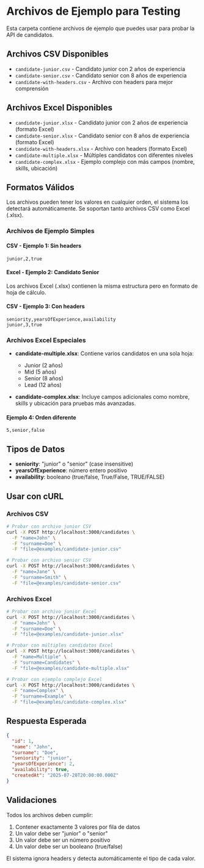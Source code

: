 # Archivos de Ejemplo para Testing

Esta carpeta contiene archivos de ejemplo que puedes usar para probar la API de candidatos.

## Archivos CSV Disponibles

- `candidate-junior.csv` - Candidato junior con 2 años de experiencia
- `candidate-senior.csv` - Candidato senior con 8 años de experiencia
- `candidate-with-headers.csv` - Archivo con headers para mejor comprensión

## Archivos Excel Disponibles

- `candidate-junior.xlsx` - Candidato junior con 2 años de experiencia (formato Excel)
- `candidate-senior.xlsx` - Candidato senior con 8 años de experiencia (formato Excel)
- `candidate-with-headers.xlsx` - Archivo con headers (formato Excel)
- `candidate-multiple.xlsx` - Múltiples candidatos con diferentes niveles
- `candidate-complex.xlsx` - Ejemplo complejo con más campos (nombre, skills, ubicación)

## Formatos Válidos

Los archivos pueden tener los valores en cualquier orden, el sistema los detectará automáticamente. Se soportan tanto archivos CSV como Excel (.xlsx).

### Archivos de Ejemplo Simples

#### CSV - Ejemplo 1: Sin headers

```csv
junior,2,true
```

#### Excel - Ejemplo 2: Candidato Senior

Los archivos Excel (.xlsx) contienen la misma estructura pero en formato de hoja de cálculo.

#### CSV - Ejemplo 3: Con headers

```csv
seniority,yearsOfExperience,availability
junior,3,true
```

### Archivos Excel Especiales

- **candidate-multiple.xlsx**: Contiene varios candidatos en una sola hoja:
  - Junior (2 años)
  - Mid (5 años)
  - Senior (8 años)
  - Lead (12 años)

- **candidate-complex.xlsx**: Incluye campos adicionales como nombre, skills y ubicación para pruebas más avanzadas.

#### Ejemplo 4: Orden diferente

```csv
5,senior,false
```

## Tipos de Datos

- **seniority**: "junior" o "senior" (case insensitive)
- **yearsOfExperience**: número entero positivo
- **availability**: booleano (true/false, True/False, TRUE/FALSE)

## Usar con cURL

### Archivos CSV

```bash
# Probar con archivo junior CSV
curl -X POST http://localhost:3000/candidates \
  -F "name=John" \
  -F "surname=Doe" \
  -F "file=@examples/candidate-junior.csv"

# Probar con archivo senior CSV
curl -X POST http://localhost:3000/candidates \
  -F "name=Jane" \
  -F "surname=Smith" \
  -F "file=@examples/candidate-senior.csv"
```

### Archivos Excel

```bash
# Probar con archivo junior Excel
curl -X POST http://localhost:3000/candidates \
  -F "name=John" \
  -F "surname=Doe" \
  -F "file=@examples/candidate-junior.xlsx"

# Probar con múltiples candidatos Excel
curl -X POST http://localhost:3000/candidates \
  -F "name=Multiple" \
  -F "surname=Candidates" \
  -F "file=@examples/candidate-multiple.xlsx"

# Probar con ejemplo complejo Excel
curl -X POST http://localhost:3000/candidates \
  -F "name=Complex" \
  -F "surname=Example" \
  -F "file=@examples/candidate-complex.xlsx"
```

## Respuesta Esperada

```json
{
  "id": 1,
  "name": "John",
  "surname": "Doe",
  "seniority": "junior",
  "yearsOfExperience": 2,
  "availability": true,
  "createdAt": "2025-07-20T20:00:00.000Z"
}
```

## Validaciones

Todos los archivos deben cumplir:

1. Contener exactamente 3 valores por fila de datos
2. Un valor debe ser "junior" o "senior"
3. Un valor debe ser un número positivo
4. Un valor debe ser un booleano (true/false)

El sistema ignora headers y detecta automáticamente el tipo de cada valor.
